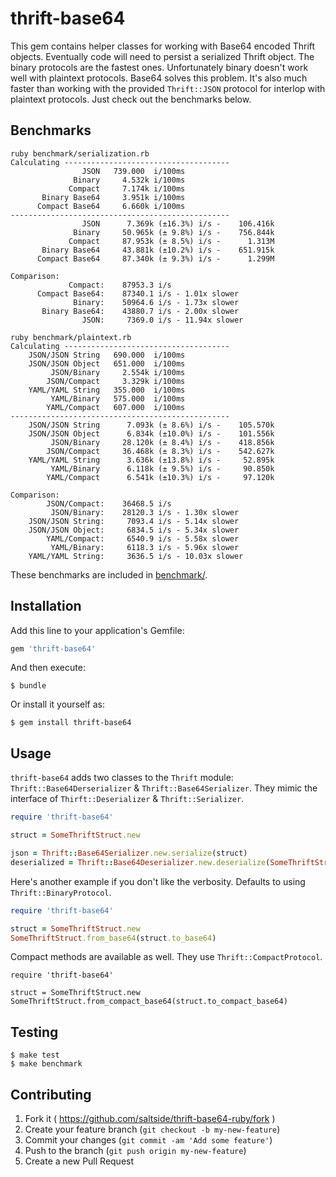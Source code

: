 # thrift-base64

This gem contains helper classes for working with Base64 encoded
Thrift objects. Eventually code will need to persist a serialized
Thrift object. The binary protocols are the fastest ones.
Unfortunately binary doesn't work well with plaintext protocols.
Base64 solves this problem. It's also much faster than working with
the provided `Thrift::JSON` protocol for interlop with plaintext
protocols. Just check out the benchmarks below.

## Benchmarks

	ruby benchmark/serialization.rb
	Calculating -------------------------------------
					JSON   739.000  i/100ms
				  Binary     4.532k i/100ms
				 Compact     7.174k i/100ms
		   Binary Base64     3.951k i/100ms
		  Compact Base64     6.660k i/100ms
	-------------------------------------------------
					JSON      7.369k (±16.3%) i/s -    106.416k
				  Binary     50.965k (± 9.8%) i/s -    756.844k
				 Compact     87.953k (± 8.5%) i/s -      1.313M
		   Binary Base64     43.881k (±10.2%) i/s -    651.915k
		  Compact Base64     87.340k (± 9.3%) i/s -      1.299M

	Comparison:
				 Compact:    87953.3 i/s
		  Compact Base64:    87340.1 i/s - 1.01x slower
				  Binary:    50964.6 i/s - 1.73x slower
		   Binary Base64:    43880.7 i/s - 2.00x slower
					JSON:     7369.0 i/s - 11.94x slower

	ruby benchmark/plaintext.rb
	Calculating -------------------------------------
		JSON/JSON String   690.000  i/100ms
		JSON/JSON Object   651.000  i/100ms
			 JSON/Binary     2.554k i/100ms
			JSON/Compact     3.329k i/100ms
		YAML/YAML String   355.000  i/100ms
			 YAML/Binary   575.000  i/100ms
			YAML/Compact   607.000  i/100ms
	-------------------------------------------------
		JSON/JSON String      7.093k (± 8.6%) i/s -    105.570k
		JSON/JSON Object      6.834k (±10.0%) i/s -    101.556k
			 JSON/Binary     28.120k (± 8.4%) i/s -    418.856k
			JSON/Compact     36.468k (± 8.3%) i/s -    542.627k
		YAML/YAML String      3.636k (±13.8%) i/s -     52.895k
			 YAML/Binary      6.118k (± 9.5%) i/s -     90.850k
			YAML/Compact      6.541k (±10.3%) i/s -     97.120k

	Comparison:
			JSON/Compact:    36468.5 i/s
			 JSON/Binary:    28120.3 i/s - 1.30x slower
		JSON/JSON String:     7093.4 i/s - 5.14x slower
		JSON/JSON Object:     6834.5 i/s - 5.34x slower
			YAML/Compact:     6540.9 i/s - 5.58x slower
			 YAML/Binary:     6118.3 i/s - 5.96x slower
		YAML/YAML String:     3636.5 i/s - 10.03x slower

These benchmarks are included in [benchmark/](benchmark/).

## Installation

Add this line to your application's Gemfile:

```ruby
gem 'thrift-base64'
```

And then execute:

	$ bundle

Or install it yourself as:

	$ gem install thrift-base64

## Usage

`thrift-base64` adds two classes to the `Thrift` module:
`Thrift::Base64Derserializer` & `Thrift::Base64Serializer`. They mimic the
interface of `Thirft::Deserializer` & `Thrift::Serializer`.

```ruby
require 'thrift-base64'

struct = SomeThriftStruct.new

json = Thrift::Base64Serializer.new.serialize(struct)
deserialized = Thrift::Base64Deserializer.new.deserialize(SomeThriftStruct.new, json)
```

Here's another example if you don't like the verbosity. Defaults to
using `Thrift::BinaryProtocol`.

```ruby
require 'thrift-base64'

struct = SomeThriftStruct.new
SomeThriftStruct.from_base64(struct.to_base64)
```

Compact methods are available as well. They use
`Thrift::CompactProtocol`.

```
require 'thrift-base64'

struct = SomeThriftStruct.new
SomeThriftStruct.from_compact_base64(struct.to_compact_base64)
```

## Testing

	$ make test
	$ make benchmark

## Contributing

1. Fork it ( https://github.com/saltside/thrift-base64-ruby/fork )
2. Create your feature branch (`git checkout -b my-new-feature`)
3. Commit your changes (`git commit -am 'Add some feature'`)
4. Push to the branch (`git push origin my-new-feature`)
5. Create a new Pull Request

[thrift]: https://thrift.apache.org
